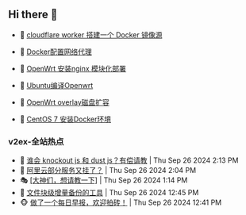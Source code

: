 ## Hi there 👋

<!--
**dkyg666/dkyg666** is a ✨ _special_ ✨ repository because its `README.md` (this file) appears on your GitHub profile.

Here are some ideas to get you started:

- 🔭 I’m currently working on ...
- 🌱 I’m currently learning ...
- 👯 I’m looking to collaborate on ...
- 🤔 I’m looking for help with ...
- 💬 Ask me about ...
- 📫 How to reach me: ...
- 😄 Pronouns: ...
- ⚡ Fun fact: ...
-->

<!-- BLOG-POST-LIST:START -->
- 🦩 [cloudflare worker 搭建一个 Docker 镜像源](http://blog.1996099.xyz/archives/cloudflare-worker-da-jian-yi-ge-docker-jing-xiang-zhan) 

- 🚦 [Docker配置网络代理](http://blog.1996099.xyz/archives/dockerpei-zhi-wang-luo-dai-li) 

- 🫶 [OpenWrt 安装nginx 模块化部署](http://blog.1996099.xyz/archives/openwrt-an-zhuang-nginx-mo-kuai-hua-bu-shu) 

- 🦄 [Ubuntu编译Openwrt](http://blog.1996099.xyz/archives/ubuntuzi-bian-yi-openwrt) 

- 🐻 [OpenWrt overlay磁盘扩容](http://blog.1996099.xyz/archives/openwrt-overlay) 

- 🤖 [CentOS 7 安装Docker环境](http://blog.1996099.xyz/archives/centos-docker) 
<!-- BLOG-POST-LIST:END -->

### v2ex-全站热点
<!-- v2ex:START -->
- 🥸 [谁会 knockout js 和 dust js？有偿请教](https://www.v2ex.com/t/1076122#reply1) | Thu Sep 26 2024 2:13 PM
- 🤗 [阿里云部分服务又挂了？](https://www.v2ex.com/t/1076121#reply0) | Thu Sep 26 2024 2:04 PM
- 🎭 [[大神们，想请教一下]](https://www.v2ex.com/t/1076110#reply0) | Thu Sep 26 2024 1:14 PM
- 🥷 [文件块级增量备份的工具](https://www.v2ex.com/t/1076105#reply0) | Thu Sep 26 2024 12:45 PM
- 🐵 [做了一个每日早报，欢迎拍砖！](https://www.v2ex.com/t/1076103#reply0) | Thu Sep 26 2024 12:41 PM<!-- v2ex:END -->

